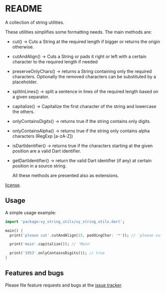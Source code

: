 # README

A collection of string utilities.

These utilities simplifies some formatting needs.
The main methods are:

- cut() -> Cuts a String at the required length if bigger or returns the origin otherwise.
- cutAndAlign() -> Cuts a String or pads it right or left with a certain character
  to the required length if needed
- preserveOnlyChars() -> returns a String containing only the required characters.
  Optionally the removed characters can be substituted by a placeholder.  
- splitInLines() -> split a sentence in lines of the required length based on a given separator.
- capitalize() -> Capitalize the first character of the string and lowercase the others.
- onlyContainsDigits() -> returns true if the string contains only digits.
- onlyContainsAlpha() -> returns true if the string only contains alpha characters (RegExp [a-zA-Z])
- isDartIdentifier() -> returns true if the characters starting at the given position are a valid Dart
  identifier.
- getDartIdentifier() -> return the valid Dart identifier (if any) at certain position in a
  source string.
  
  All these methods are presented also as extensions.
  
[license](https://github.com/giorgiofran/vy_string_utils/blob/master/LICENSE).

## Usage

A simple usage example:

```dart
import 'package:vy_string_utils/vy_string_utils.dart';

main() {
  print('please cut'.cutAndAlign(15, paddingChar: '*')); // 'please cut*****'

  print('main'.capitalize()); // 'Main'

  print('1953'.onlyContainsDigits()); // true
}
```

## Features and bugs

Please file feature requests and bugs at the [issue tracker][tracker].

[tracker]: https://github.com/giorgiofran/vy_string_utils/issues
